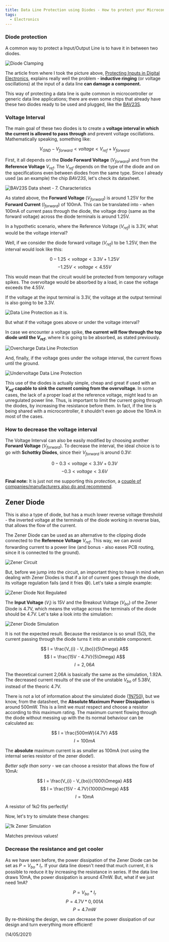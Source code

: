```yaml
---
title: Data Line Protection using Diodes - How to protect your Microcontroller I/O
tags:
  - Electronics
---
```


### Diode protection

A common way to protect a Input/Output Line is to have it in between two diodes.

![Diode Clamping](img/article2012-protecting-inputs-in-digital-fig6.jpg)

The article from where I took the picture above, [Protecting Inputs in Digital Electronics](https://www.digikey.se/en/articles/protecting-inputs-in-digital-electronics), explains really well the problem - **inductive ringing** (or voltage oscillations) at the input of a data line **can damage a component.**

This way of protecting a data line is quite common in microcontroller or generic data line applications; there are even some chips that already have these two diodes ready to be used and plugged, like the [BAV23S](https://assets.nexperia.com/documents/data-sheet/BAV23_SER.pdf).

### Voltage Interval

The main goal of these two diodes is to create a **voltage interval in which the current is allowed to pass through** and prevent voltage oscillations. Mathematically speaking, something like:

$$V_{GND} - V_{forward} < voltage < V_{ref} + V_{forward}$$

First, it all depends on the **Diode Forward Voltage** ($V_{forward}$) and from the **Reference Voltage** $V_{ref}$. The $V_{ref}$ depends on the type of the diode and on the specifications even between diodes from the same type. Since I already used (as an example) the chip _BAV23S_, let's check its datasheet.

![BAV23S Data sheet - 7. Characteristics](img/BAV23SDatasheet.png)

As stated above, the **Forward Voltage** ($V_{forward}$) is around 1.25V for the **Forward Current** ($I_{forward}$) of 100mA. This can be translated into - when 100mA of current pass through the diode, the voltage drop (same as the forward voltage) across the diode terminals is around 1.25V.

In a hypothetic scenario, where the Reference Voltage ($V_{ref}$) is 3.3V, what would be the voltage interval?

Well, if we consider the diode forward voltage ($V_{ref}$) to be 1.25V, then the interval would look like this:

$$0 - 1.25 < voltage < 3.3V + 1.25V$$
$$- 1.25V < voltage < 4.55V$$

This would mean that the circuit would be protected from temporary voltage spikes. The overvoltage would be absorbed by a load, in case the voltage exceeds the 4.55V.

If the voltage at the input terminal is 3.3V, the voltage at the output terminal is also going to be 3.3V.

![Data Line Protection as it is.](img/DataLineProtection.png)

But what if the voltage goes above or under the voltage interval?

In case we encounter a voltage spike, **the current will flow through the top diode until the $V_{ref}$**, where it is going to be absorbed, as stated previously.

![Overcharge Data Line Protection](img/DataLineProtection2.png)

And, finally, if the voltage goes under the voltage interval, the current flows until the ground.

![Undervoltage Data Line Protection](img/DataLineProtection3.png)

This use of the diodes is actually simple, cheap and great if used with an **$V_{ref}$ capable to sink the current coming from the overvoltage**. In some cases, the lack of a proper load at the reference voltage, might lead to an unregulated power line. Thus, is important to limit the current going through the diodes, by increasing the resistance before them. In fact, if the line is being shared with a microcontroller, it shouldn't even go above the 10mA in most of the cases.

### How to decrease the voltage interval

The Voltage Interval can also be easily modified by choosing another **Forward Voltage** ($V_{forward}$). To decrease the interval, the ideal choice is to go with **Schottky  Diodes**, since their $V_{forward}$ is around 0.3V:

$$0 - 0.3 < voltage < 3.3V + 0.3V$$
$$- 0.3 < voltage < 3.6V$$

**Final note:** It is just not me supporting this _protection_, a [couple of companies/manufacturers also do and recommend](https://electronics.stackexchange.com/a/25692).

## Zener Diode

This is also a type of diode, but has a much lower reverse voltage threshold - the inverted voltage at the terminals of the diode working in reverse bias, that allows the flow of the current.

The Zener Diode can be used as an alternative to the clipping diode connected to the **Reference Voltage** $V_{ref}$. This way, we can avoid forwarding current to a power line (and bonus - also eases PCB routing, since it is connected to the ground).

![Zener Circuit](img/Zener.png)

But, before we jump into the circuit, an important thing to have in mind when dealing with Zener Diodes is that if a _lot_ of current goes through the diode, its voltage regulation fails (and it fries 😅). Let's take a simple example:

![Zener Diode Not Regulated](img/ltspice_diode_zener1.png)

The **Input Voltage** ($V_{i}$) is 15V and the Breakout Voltage ($V_{bo}$) of the Zener Diode is 4.7V, which means the voltage across the terminals of the diode should be 4.7V. Let's take a look into the simulation:

![Zener Diode Simulation](img/ltspice_sim_zener1.png)

It is not the expected result. Because the resistance is so small ($5\Omega$), the current passing through the diode turns it into an unstable component.

$$ I = \frac{V_{i} - V_{bo}}{5\Omega} A$$
$$ I = \frac{15V - 4.7V}{5\Omega} A$$
$$ I = 2,06 A$$

The theoretical current 2,06A is basically the same as the simulation, 1.92A. The decreased current results of the use of the unstable $V_{bo}$ of 5.38V, instead of the theoric 4.7V.

There is not a lot of information about the simulated diode ([1N750](https://www.microsemi.com/document-portal/doc_view/10928-sa5-7-datasheet)), but we know, from the datasheet, the
**Absolute Maximum Power Dissipation** is around 500mW. This is a limit we _must_ respect and choose a resistor according to this maximum rating.
The maximum current flowing through the diode without messing up with the its normal behaviour can be calculated as:

$$ I = \frac{500mW}{4.7V} A$$
$$ I = 100mA$$

The **absolute** maximum current is as smaller as 100mA (not using the internal series resistor of the zener diode!).

_Better safe than sorry_ - we can choose a resistor that allows the flow of 10mA:

$$ I = \frac{V_{i} - V_{bo}}{1000\Omega} A$$
$$ I = \frac{15V - 4.7V}{1000\Omega} A$$
$$ I = 10 mA$$

A resistor of 1k$\Omega$ fits perfectly!

Now, let's try to simulate these changes:

![1k Zener Simulation](img/ltspice_sim_zener.png)

Matches previous values!

### Decrease the resistance and get cooler

As we have seen before, the power dissipation of the Zener Diode can be set as $P = V_{bo} * I_{r}$.
If your data line doesn't need that much current, it is possible to reduce it by increasing the resistance in series.
If the data line draws 10mA, the power dissipation is around 47mW.
But, what if we just need 1mA?

$$ P = V_{bo} * I_{r}$$
$$ P = 4.7V * 0,001A$$
$$ P = 4.7mW $$

By re-thinking the design, we can decrease the power dissipation of our design and turn everything more efficient!

(14/05/2021)
